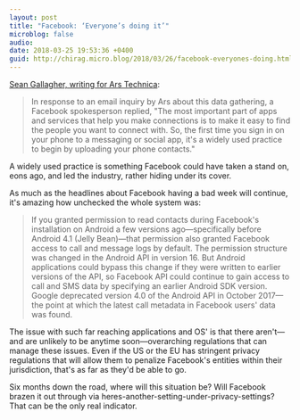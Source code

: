 ```yaml
---
layout: post
title: "Facebook: ‘Everyone’s doing it’"
microblog: false
audio: 
date: 2018-03-25 19:53:36 +0400
guid: http://chirag.micro.blog/2018/03/26/facebook-everyones-doing.html
---
```

[Sean Gallagher, writing for Ars Technica](https://arstechnica.com/information-technology/2018/03/facebook-scraped-call-text-message-data-for-years-from-android-phones/):

> In response to an email inquiry by Ars about this data gathering, a Facebook spokesperson replied, "The most important part of apps and services that help you make connections is to make it easy to find the people you want to connect with. So, the first time you sign in on your phone to a messaging or social app, it's a widely used practice to begin by uploading your phone contacts."

A widely used practice is something Facebook could have taken a stand on, eons ago, and led the industry, rather hiding under its cover. 

As much as the headlines about Facebook having a bad week will continue, it's amazing how unchecked the whole system was:

> If you granted permission to read contacts during Facebook's installation on Android a few versions ago—specifically before Android 4.1 (Jelly Bean)—that permission also granted Facebook access to call and message logs by default. The permission structure was changed in the Android API in version 16. But Android applications could bypass this change if they were written to earlier versions of the API, so Facebook API could continue to gain access to call and SMS data by specifying an earlier Android SDK version. Google deprecated version 4.0 of the Android API in October 2017—the point at which the latest call metadata in Facebook users' data was found. 

The issue with such far reaching applications and OS' is that there aren't—and are unlikely to be anytime soon—overarching regulations that can manage these issues. Even if the US or the EU has stringent privacy regulations that will allow them to penalize Facebook's entities within their jurisdiction, that's as far as they'd be able to go. 

Six months down the road, where will this situation be? Will Facebook brazen it out through via heres-another-setting-under-privacy-settings? That can be the only real indicator.
